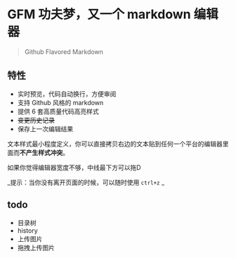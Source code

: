 GFM 功夫梦，又一个 markdown 编辑器
==================================

> Github Flavored Markdown


## 特性

- 实时预览，代码自动换行，方便审阅
- 支持 Github 风格的 markdown
- 提供 6 套高质量代码高亮样式
- ~~变更历史记录~~ 
- 保存上一次编辑结果

文本样式最小程度定义，你可以直接拷贝右边的文本贴到任何一个平台的编辑器里面而**不产生样式冲突**。

如果你觉得编辑器宽度不够，中线最下方可以拖D

_提示：当你没有离开页面的时候，可以随时使用 `ctrl+z` _


## todo 

- 目录树
- history
- 上传图片
- 拖拽上传图片


